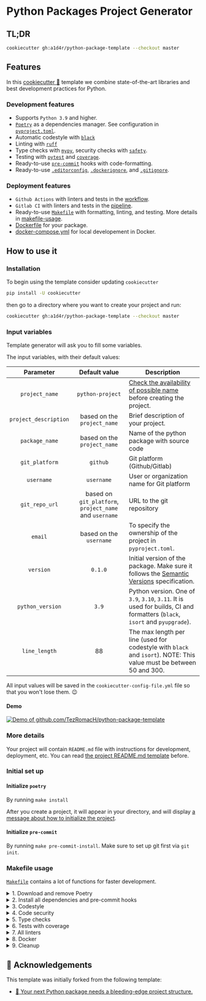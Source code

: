 # Python Packages Project Generator

## TL;DR

```bash
cookiecutter gh:a1d4r/python-package-template --checkout master
```

## Features

In this [cookiecutter 🍪](https://github.com/cookiecutter/cookiecutter) template we combine state-of-the-art libraries and best development practices for Python.

### Development features

- Supports `Python 3.9` and higher.
- [`Poetry`](https://python-poetry.org/) as a dependencies manager. See configuration in [`pyproject.toml`](https://github.com/a1d4r/python-package-template/blob/master/%7B%7B%20cookiecutter.project_name%20%7D%7D/pyproject.toml).
- Automatic codestyle with [`black`](https://github.com/psf/black)
- Linting with [`ruff`](https://github.com/astral-sh/ruff)
- Type checks with [`mypy`](https://mypy.readthedocs.io), security checks with [`safety`](https://github.com/pyupio/safety).
- Testing with [`pytest`](https://docs.pytest.org/en/latest/) and [`coverage`](https://github.com/nedbat/coveragepy).
- Ready-to-use [`pre-commit`](https://pre-commit.com/) hooks with code-formatting.
- Ready-to-use [`.editorconfig`](https://github.com/a1d4r/python-package-template/blob/master/%7B%7B%20cookiecutter.project_name%20%7D%7D/.editorconfig), [`.dockerignore`](https://github.com/a1d4r/python-package-template/blob/master/%7B%7B%20cookiecutter.project_name%20%7D%7D/.dockerignore), and [`.gitignore`](https://github.com/a1d4r/python-package-template/blob/master/%7B%7B%20cookiecutter.project_name%20%7D%7D/.gitignore).

### Deployment features


- `Github Actions` with linters and tests in the [workflow](https://github.com/a1d4r/python-package-template/blob/master/%7B%7B%20cookiecutter.project_name%20%7D%7D/.github/workflows/test.yml).
- `Gitlab CI` with linters and tests in the [pipeline](https://github.com/a1d4r/python-package-template/blob/master/%7B%7B%20cookiecutter.project_name%20%7D%7D/.gitlab-ci.yml).
- Ready-to-use [`Makefile`](https://github.com/a1d4r/python-package-template/blob/master/%7B%7B%20cookiecutter.project_name%20%7D%7D/Makefile#L89) with formatting, linting, and testing. More details in [makefile-usage](#makefile-usage).
- [Dockerfile](https://github.com/a1d4r/python-package-template/blob/master/%7B%7B%20cookiecutter.project_name%20%7D%7D/Dockerfile) for your package.
- [docker-compose.yml](https://github.com/a1d4r/python-package-template/blob/master/%7B%7B%20cookiecutter.project_name%20%7D%7D/docker-compose.yml) for local developement in Docker.

## How to use it

### Installation

To begin using the template consider updating `cookiecutter`

```bash
pip install -U cookiecutter
```

then go to a directory where you want to create your project and run:

```bash
cookiecutter gh:a1d4r/python-package-template --checkout master
```

### Input variables

Template generator will ask you to fill some variables.

The input variables, with their default values:

|     **Parameter**     |                   **Default value**                    | **Description**                                                                                                                   |
|:---------------------:|:------------------------------------------------------:|-----------------------------------------------------------------------------------------------------------------------------------|
|    `project_name`     |                    `python-project`                    | [Check the availability of possible name](http://ivantomic.com/projects/ospnc/) before creating the project.                      |
| `project_description` |              based on the `project_name`               | Brief description of your project.                                                                                                |
|    `package_name`     |              based on the `project_name`               | Name of the python package with source code                                                                                       |
|    `git_platform`     |                        `github`                        | Git platform (Github/Gitlab)                                                                                                      |
|      `username`       |                       `username`                       | User or organization name for Git platform                                                                                        |
|    `git_repo_url`     | based on `git_platform`, `project_name` and `username` | URL to the git repository                                                                                                         |
|        `email`        |                based on the `username`                 | To specify the ownership of the project in `pyproject.toml`.                                                                      |
|       `version`       |                        `0.1.0`                         | Initial version of the package. Make sure it follows the [Semantic Versions](https://semver.org/) specification.                  |
|  `python_version`     |                         `3.9`                          | Python version. One of `3.9`, `3.10`, `3.11`. It is used for builds, CI and formatters (`black`, `isort` and `pyupgrade`). |
|     `line_length`     |                           88                           | The max length per line (used for codestyle with `black` and `isort`). NOTE: This value must be between 50 and 300.               |

All input values will be saved in the `cookiecutter-config-file.yml` file so that you won't lose them. 😉

#### Demo

[![Demo of github.com/TezRomacH/python-package-template](https://asciinema.org/a/422052.svg)](https://asciinema.org/a/422052)

### More details

Your project will contain `README.md` file with instructions for development, deployment, etc. You can read [the project README.md template](https://github.com/a1d4r/python-package-template/tree/master/%7B%7B%20cookiecutter.project_name%20%7D%7D) before.

### Initial set up

#### Initialize `poetry`

By running `make install`

After you create a project, it will appear in your directory, and will display [a message about how to initialize the project](https://github.com/a1d4r/python-package-template/tree/master/%7B%7B%20cookiecutter.project_name%20%7D%7D#very-first-steps).

#### Initialize `pre-commit`

By running `make pre-commit-install`. Make sure to set up git first via `git init`.


### Makefile usage

[`Makefile`](https://github.com/a1d4r/python-package-template/blob/master/%7B%7B%20cookiecutter.project_name%20%7D%7D/Makefile) contains a lot of functions for faster development.

<details>
<summary>1. Download and remove Poetry</summary>
<p>

To download and install Poetry run:

```bash
make poetry-download
```

To uninstall

```bash
make poetry-remove
```

</p>
</details>

<details>
<summary>2. Install all dependencies and pre-commit hooks</summary>
<p>

Install requirements:

```bash
make install
```

Pre-commit hooks coulb be installed after `git init` via

```bash
make pre-commit-install
```

</p>
</details>

<details>
<summary>3. Codestyle</summary>
<p>

Automatic formatting uses `black` and `ruff`

```bash
make codestyle

# or use synonym
make format
```

Codestyle checks only, without rewriting files:

```bash
make check-codestyle
```

Update all dev libraries to the latest version using one comand

```bash
make update-dev-deps
```

</p>
</details>

<details>
<summary>4. Code security</summary>
<p>

```bash
make check-safety
```

This command launches `Poetry` integrity checks as well as identifies security issues with `Safety`

```bash
make check-safety
```

</p>
</details>

<details>
<summary>5. Type checks</summary>
<p>

Run `mypy` static type checker

```bash
make mypy
```

</p>
</details>

<details>
<summary>6. Tests with coverage</summary>
<p>

Run `pytest`

```bash
make test
```

</p>
</details>

<details>
<summary>7. All linters</summary>
<p>

Of course there is a command to ~~rule~~ run all linters in one:

```bash
make lint
```

</p>
</details>

<details>
<summary>8. Docker</summary>
<p>

```bash
make docker-build
```

which is equivalent to:

```bash
make docker-build VERSION=latest
```

Remove docker image with

```bash
make docker-remove
```

Run with docker compose

```bash
make docker-up
```

</p>
</details>

<details>
<summary>9. Cleanup</summary>
<p>
Delete cache and build files:

```bash
make cleanup
```

</p>
</details>

## 🏅 Acknowledgements

This template was initially forked from the following template:

- [🚀 Your next Python package needs a bleeding-edge project structure.](https://github.com/TezRomacH/python-package-template)
